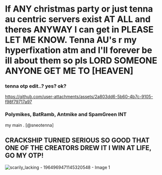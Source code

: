 # If ANY christmas party or just tenna au centric servers exist AT ALL and theres ANYWAY I can get in PLEASE LET ME KNOW. Tenna AU's r my hyperfixation atm and I'll forever be ill about them so pls LORD SOMEONE ANYONE GET ME TO [HEAVEN]




### tenna otp edit..? yes? ok? 


https://github.com/user-attachments/assets/2a803dd6-5b60-4b7c-9105-f98f79717a97



### Polymikes, BatRamb, Antmike and SpamGreen INT 
my main . [@sneotenna]

## CRACKSHIP TURNED SERIOUS SO GOOD THAT ONE OF THE CREATORS DREW IT I WIN AT LIFE, GO MY OTP!
![scarily_lacking - 1964969471145320548 - Image 1](https://github.com/user-attachments/assets/5f04040b-761d-4faf-b040-0ea6deb56abe)




